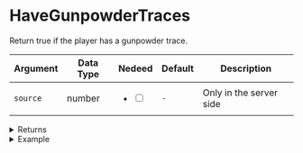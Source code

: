 # HaveGunpowderTraces

Return true if the player has a gunpowder trace.

| Argument | Data Type | Nedeed                                                               | Default | Description             |
| -------- | --------- | -------------------------------------------------------------------- | ------- | ----------------------- |
| `source` | number    | <ul class="contains-task-list"><li><input type="checkbox"></li></ul> | `-`     | Only in the server side |

<details>

<summary>Returns</summary>

| Type    | Description                            |
| ------- | -------------------------------------- |
| boolean | If the player is holding breath or not |

</details>

<details>

<summary>Example</summary>

The following example shows how to use the export in the client-side, for the server side you need to use the `source` argument.

```lua
exports["utility_weapons"]:HaveGunpowderTraces()
```

</details>
